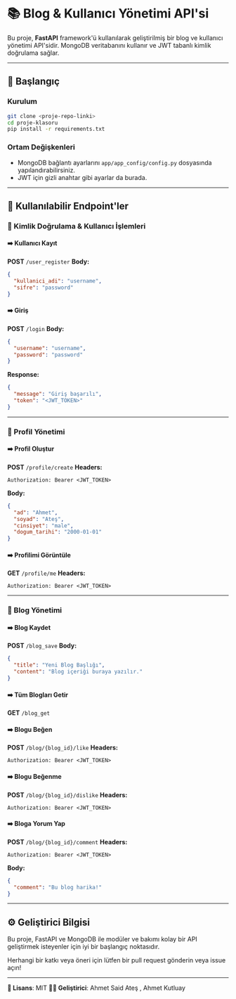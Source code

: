 # 📚 Blog & Kullanıcı Yönetimi API'si

Bu proje, **FastAPI** framework'ü kullanılarak geliştirilmiş bir blog ve kullanıcı yönetimi API'sidir. MongoDB veritabanını kullanır ve JWT tabanlı kimlik doğrulama sağlar.

---

## 🚀 Başlangıç

### Kurulum

```bash
git clone <proje-repo-linki>
cd proje-klasoru
pip install -r requirements.txt
```

### Ortam Değişkenleri

* MongoDB bağlantı ayarlarını `app/app_config/config.py` dosyasında yapılandırabilirsiniz.
* JWT için gizli anahtar gibi ayarlar da burada.

---

## 📂 Kullanılabilir Endpoint'ler

### 🔐 Kimlik Doğrulama & Kullanıcı İşlemleri

#### ➡️ Kullanıcı Kayıt

**POST** `/user_register`
**Body:**

```json
{
  "kullanici_adi": "username",
  "sifre": "password"
}
```

#### ➡️ Giriş

**POST** `/login`
**Body:**

```json
{
  "username": "username",
  "password": "password"
}
```

**Response:**

```json
{
  "message": "Giriş başarılı",
  "token": "<JWT_TOKEN>"
}
```

---

### 👤 Profil Yönetimi

#### ➡️ Profil Oluştur

**POST** `/profile/create`
**Headers:**

```http
Authorization: Bearer <JWT_TOKEN>
```

**Body:**

```json
{
  "ad": "Ahmet",
  "soyad": "Ateş",
  "cinsiyet": "male",
  "dogum_tarihi": "2000-01-01"
}
```

#### ➡️ Profilimi Görüntüle

**GET** `/profile/me`
**Headers:**

```http
Authorization: Bearer <JWT_TOKEN>
```

---

### 📝 Blog Yönetimi

#### ➡️ Blog Kaydet

**POST** `/blog_save`
**Body:**

```json
{
  "title": "Yeni Blog Başlığı",
  "content": "Blog içeriği buraya yazılır."
}
```

#### ➡️ Tüm Blogları Getir

**GET** `/blog_get`

#### ➡️ Blogu Beğen

**POST** `/blog/{blog_id}/like`
**Headers:**

```http
Authorization: Bearer <JWT_TOKEN>
```

#### ➡️ Blogu Beğenme

**POST** `/blog/{blog_id}/dislike`
**Headers:**

```http
Authorization: Bearer <JWT_TOKEN>
```

#### ➡️ Bloga Yorum Yap

**POST** `/blog/{blog_id}/comment`
**Headers:**

```http
Authorization: Bearer <JWT_TOKEN>
```

**Body:**

```json
{
  "comment": "Bu blog harika!"
}
```

---

## ⚙️ Geliştirici Bilgisi

Bu proje, FastAPI ve MongoDB ile modüler ve bakımı kolay bir API geliştirmek isteyenler için iyi bir başlangıç noktasıdır.

Herhangi bir katkı veya öneri için lütfen bir pull request gönderin veya issue açın!

---

**📝 Lisans**: MIT
**👨‍💻 Geliştirici**: Ahmet Said Ateş , Ahmet Kutluay
